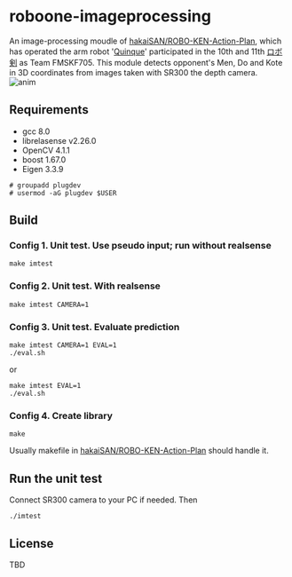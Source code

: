 # roboone-imageprocessing

An image-processing moudle of [hakaiSAN/ROBO-KEN-Action-Plan](https://github.com/hakaiSAN/ROBO-KEN-Action-Plan), which has operated the arm robot '[Quinque](https://www.robo-one.com/rankings/view/1127)' participated in the 10th and 11th [ロボ剣](https://www.robo-one.com/kens/index/55) as Team FMSKF705.
This module detects opponent's Men, Do and Kote in 3D coordinates from images taken with SR300 the depth camera.  
![anim](https://user-images.githubusercontent.com/20738329/111065073-1b067d80-84fb-11eb-9e45-ab935e1614dd.gif)


## Requirements
* gcc 8.0
* librelasense v2.26.0
* OpenCV 4.1.1
* boost 1.67.0
* Eigen 3.3.9
```
# groupadd plugdev
# usermod -aG plugdev $USER
```

## Build
### Config 1. Unit test. Use pseudo input; run without realsense
```
make imtest
```

### Config 2. Unit test. With realsense
```
make imtest CAMERA=1
```

### Config 3. Unit test. Evaluate prediction
```
make imtest CAMERA=1 EVAL=1
./eval.sh
```
or
```
make imtest EVAL=1
./eval.sh
```

### Config 4. Create library
```
make
```
Usually makefile in [hakaiSAN/ROBO-KEN-Action-Plan](https://github.com/hakaiSAN/ROBO-KEN-Action-Plan) should handle it.


## Run the unit test
Connect SR300 camera to your PC if needed.
Then
```
./imtest
```

## License
TBD
